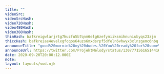 ```yaml
---
title: ""
videoSrc: 
videoSrcHash: 
video720Hash: 
video480Hash: 
video360Hash: 
thinHash: bafkreigwlarjrtg7huzfu5b7qnm6elg6zefymiiksmihnuniubyqs23zjm
thiccHash: bafkreiae4evelxgfcqos64uzo6mxdsrpf5dfeln6vhwyx3xlnzgemc6nbq
announceTitle: "good%20mornin%20my%20dudes.%20You%20ready%20for%20some%20double%20%28platform%29%20penetration%3F%3F"
announceUrl: https://twitter.com/ProjektMelody/status/1307771561651441665
date: 2020-09-20T20:00:12.000Z
note: 
layout: layouts/vod.njk
---
```

